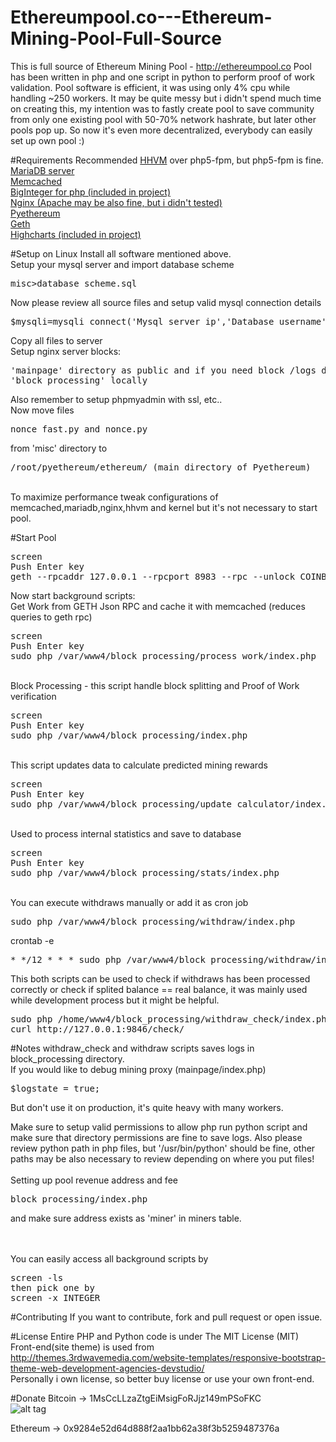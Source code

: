 # Ethereumpool.co---Ethereum-Mining-Pool-Full-Source
This is full source of Ethereum Mining Pool - http://ethereumpool.co Pool has been written in php and one script in python to perform proof of work validation. Pool software is efficient, it was using only 4% cpu while handling ~250 workers. It may be quite messy but i didn't spend much time on creating this, my intention was to fastly create pool to save community from only one existing pool with 50-70% network hashrate, but later other pools pop up. So now it's even more decentralized, everybody can easily set up own pool :)

#Requirements
Recommended <a href="https://github.com/facebook/hhvmHHVM" target="_blank">HHVM</a> over php5-fpm, but php5-fpm is fine.<br>
<a href="https://mariadb.org" target="_blank">MariaDB server</a><br>
<a href="http://memcached.org" target="_blank">Memcached</a><br>
<a href="https://github.com/phpseclib/phpseclib/blob/master/phpseclib/Math/BigInteger.php" target="_blank">BigInteger for php (included in project)</a><br>
<a href="http://nginx.org" target="_blank">Nginx (Apache may be also fine, but i didn't tested)</a><br>
<a href="https://github.com/ethereum/pyethereum" target="_blank">Pyethereum</a><br>
<a href="https://github.com/ethereum/go-ethereum" target="_blank">Geth</a><br>
<a href="http://www.highcharts.com" target="_blank">Highcharts (included in project)</a><br>
 


#Setup on Linux
Install all software mentioned above.<br>
Setup your mysql server and import database scheme <pre>misc>database_scheme.sql</pre>
Now please review all source files and setup valid mysql connection details
<pre>$mysqli=mysqli_connect('Mysql_server_ip','Database_username','Database_password','Database_name') or die("Database Error");</pre>
Copy all files to server<br>
Setup nginx server blocks:
<pre>'mainpage' directory as public and if you need block /logs directory
'block_processing' locally
</pre>
Also remember to setup phpmyadmin with ssl, etc..<br>
Now move files <pre>nonce_fast.py and nonce.py</pre> from 'misc' directory to <pre>/root/pyethereum/ethereum/ (main directory of Pyethereum)</pre><br>
To maximize performance tweak configurations of memcached,mariadb,nginx,hhvm and kernel but it's not necessary to start pool.<br>

#Start Pool
<pre>screen<br>Push Enter key<br>geth --rpcaddr 127.0.0.1 --rpcport 8983 --rpc --unlock COINBASE_ADDRESS</pre>

Now start background scripts:<br>
Get Work from GETH Json RPC and cache it with memcached (reduces queries to geth rpc)
<pre>screen<br>Push Enter key<br>sudo php /var/www4/block_processing/process_work/index.php</pre>
<br>Block Processing - this script handle block splitting and Proof of Work verification
<pre>screen<br>Push Enter key<br>sudo php /var/www4/block_processing/index.php</pre>
<br>This script updates data to calculate predicted mining rewards
<pre>screen<br>Push Enter key<br>sudo php /var/www4/block_processing/update_calculator/index.php</pre>
<br>Used to process internal statistics and save to database
<pre>screen<br>Push Enter key<br>sudo php /var/www4/block_processing/stats/index.php</pre>

<br>
You can execute withdraws manually or add it as cron job
<pre>sudo php /var/www4/block_processing/withdraw/index.php</pre>

crontab -e
<pre>* */12 * * * sudo php /var/www4/block_processing/withdraw/index.php</pre>

This both scripts can be used to check if withdraws has been processed correctly or check if splited balance == real balance, it was mainly used while development process but it might be helpful.
<pre>
sudo php /home/www4/block_processing/withdraw_check/index.php
curl http://127.0.0.1:9846/check/</pre>

#Notes
withdraw_check and withdraw scripts saves logs in block_processing directory.<br>
If you would like to debug mining proxy (mainpage/index.php)
<pre>$logstate = true;</pre>
But don't use it on production, it's quite heavy with many workers.<br>

Make sure to setup valid permissions to allow php run python script and make sure that directory permissions are fine to save logs.
Also please review python path in php files, but '/usr/bin/python' should be fine, other paths may be also necessary to review depending on where you put files!<br>
<br>
Setting up pool revenue address and fee<br>
<pre>block_processing/index.php</pre> and make sure address exists as 'miner' in miners table.

<br><br>
You can easily access all background scripts by
<pre>
screen -ls<br>then pick one by<br>screen -x INTEGER</pre>

#Contributing
If you want to contribute, fork and pull request or open issue.


#License
Entire PHP and Python code is under The MIT License (MIT)<br>
Front-end(site theme) is used from http://themes.3rdwavemedia.com/website-templates/responsive-bootstrap-theme-web-development-agencies-devstudio/<br>
Personally i own license, so better buy license or use your own front-end.

#Donate
Bitcoin -> 1MsCcLLzaZtgEiMsigFoRJjz149mPSoFKC<br>
![alt tag](http://s16.postimg.org/xbne92mdx/image.png)<br>

Ethereum -> 0x9284e52d64d888f2aa1bb62a38f3b5259487376a
